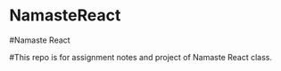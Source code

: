# NamasteReact


#Namaste React

#This repo is for assignment notes and project of Namaste React class.
